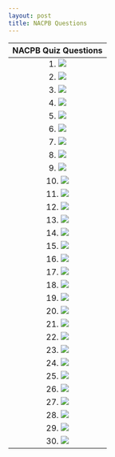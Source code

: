 ```yaml
---
layout: post
title: NACPB Questions
--- 
```



|NACPB Quiz Questions|
|:-:|
| 1. ![](/WrongQuestions/Screenshot.from.2024-05-15.14-15-35.png.png) |
| 2. ![](/WrongQuestions/Screenshot.from.2024-05-15.14-16-06.png.png) |
| 3. ![](/WrongQuestions/Screenshot.from.2024-05-15.14-16-26.png.png) |
| 4. ![](/WrongQuestions/Screenshot.from.2024-05-15.14-16-47.png.png) |
| 5. ![](/WrongQuestions/Screenshot.from.2024-05-15.14-17-05.png.png) |
| 6. ![](/WrongQuestions/Screenshot.from.2024-05-15.14-17-58.png.png) |
| 7. ![](/WrongQuestions/Screenshot.from.2024-05-15.14-18-41.png.png) |
| 8. ![](/WrongQuestions/Screenshot.from.2024-05-15.14-19-09.png.png) |
| 9. ![](/WrongQuestions/Screenshot.from.2024-05-15.14-19-57.png.png) |
| 10. ![](/WrongQuestions/Screenshot.from.2024-05-15.14-20-18.png.png) |
| 11. ![](/WrongQuestions/Screenshot.from.2024-05-15.14-20-58.png.png) |
| 12. ![](/WrongQuestions/Screenshot.from.2024-05-15.14-21-40.png.png) |
| 13. ![](/WrongQuestions/Screenshot.from.2024-05-15.14-22-02.png.png) |
| 14. ![](/WrongQuestions/Screenshot.from.2024-05-15.14-22-32.png.png) |
| 15. ![](/WrongQuestions/Screenshot.from.2024-05-15.14-22-58.png.png) |
| 16. ![](/WrongQuestions/Screenshot.from.2024-05-15.14-24-06.png.png) |
| 17. ![](/WrongQuestions/Screenshot.from.2024-05-15.14-24-26.png.png) |
| 18. ![](/WrongQuestions/Screenshot.from.2024-05-15.14-24-55.png.png) |
| 19. ![](/WrongQuestions/Screenshot.from.2024-05-15.14-25-10.png.png) |
| 20. ![](/WrongQuestions/Screenshot.from.2024-05-15.14-25-28.png.png) |
| 21. ![](/WrongQuestions/Screenshot.from.2024-05-15.14-26-08.png.png) |
| 22. ![](/WrongQuestions/Screenshot.from.2024-05-15.14-26-29.png.png) |
| 23. ![](/WrongQuestions/Screenshot.from.2024-05-15.14-26-49.png.png) |
| 24. ![](/WrongQuestions/Screenshot.from.2024-05-15.14-27-05.png.png) |
| 25. ![](/WrongQuestions/Screenshot.from.2024-05-15.14-27-54.png.png) |
| 26. ![](/WrongQuestions/Screenshot.from.2024-05-15.14-28-09.png.png) |
| 27. ![](/WrongQuestions/Screenshot.from.2024-05-15.14-29-15.png.png) |
| 28. ![](/WrongQuestions/Screenshot.from.2024-05-15.14-29-41.png.png) |
| 29. ![](/WrongQuestions/Screenshot.from.2024-05-15.14-30-19.png.png) |
| 30. ![](/WrongQuestions/Screenshot.from.2024-05-15.14-31-07.png.png) |
